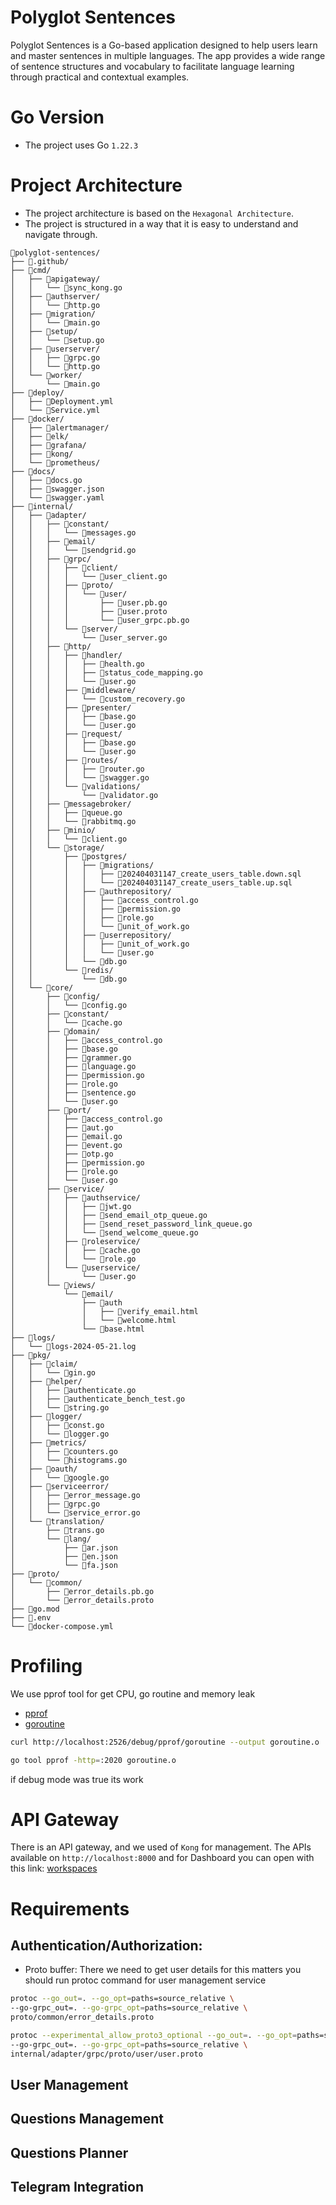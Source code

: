 # Polyglot Sentences
Polyglot Sentences is a Go-based application designed to help users learn and master sentences in multiple languages. The app provides a wide range of sentence structures and vocabulary to facilitate language learning through practical and contextual examples.

# Go Version
- The project uses Go `1.22.3`

# Project Architecture
- The project architecture is based on the `Hexagonal Architecture`.
- The project is structured in a way that it is easy to understand and navigate through.


```tree-extended
📁polyglot-sentences/
├── 📁.github/
├── 📁cmd/
│   ├── 📁apigateway/
│   │   └── 📄sync_kong.go
│   ├── 📁authserver/
│   │   └── 📄http.go
│   ├── 📁migration/
│   │   └── 📄main.go
│   ├── 📁setup/
│   │   └── 📄setup.go
│   ├── 📁userserver/
│   │   ├── 📄grpc.go
│   │   └── 📄http.go
│   └── 📁worker/
│       └── 📄main.go
├── 📁deploy/
│   ├── 📄Deployment.yml
│   └── 📄Service.yml
├── 📁docker/
│   ├── 📁alertmanager/
│   ├── 📁elk/
│   ├── 📁grafana/
│   ├── 📁kong/
│   └── 📁prometheus/
├── 📁docs/
│   ├── 📄docs.go
│   ├── 📄swagger.json
│   └── 📄swagger.yaml
├── 📁internal/
│   ├── 📁adapter/
│   │   ├── 📁constant/
│   │   │   └── 📄messages.go
│   │   ├── 📁email/
│   │   │   └── 📄sendgrid.go
│   │   ├── 📁grpc/
│   │   │   ├── 📁client/
│   │   │   │   └── 📄user_client.go
│   │   │   ├── 📁proto/
│   │   │   │   └── 📁user/
│   │   │   │       ├── 📄user.pb.go
│   │   │   │       ├── 📄user.proto
│   │   │   │       └── 📄user_grpc.pb.go
│   │   │   └── 📁server/
│   │   │       └── 📄user_server.go
│   │   ├── 📁http/
│   │   │   ├── 📁handler/
│   │   │   │   ├── 📄health.go
│   │   │   │   ├── 📄status_code_mapping.go
│   │   │   │   └── 📄user.go
│   │   │   ├── 📁middleware/
│   │   │   │   └── 📄custom_recovery.go
│   │   │   ├── 📁presenter/
│   │   │   │   ├── 📄base.go
│   │   │   │   └── 📄user.go
│   │   │   ├── 📁request/
│   │   │   │   ├── 📄base.go
│   │   │   │   └── 📄user.go
│   │   │   ├── 📁routes/
│   │   │   │   ├── 📄router.go
│   │   │   │   └── 📄swagger.go
│   │   │   └── 📁validations/
│   │   │       └── 📄validator.go
│   │   ├── 📁messagebroker/
│   │   │   ├── 📄queue.go
│   │   │   └── 📄rabbitmq.go
│   │   ├── 📁minio/
│   │   │   └── 📄client.go
│   │   └── 📁storage/
│   │       ├── 📁postgres/
│   │       │   ├── 📁migrations/
│   │       │   │   ├── 📄202404031147_create_users_table.down.sql
│   │       │   │   └── 📄202404031147_create_users_table.up.sql
│   │       │   ├── 📁authrepository/
│   │       │   │   ├── 📄access_control.go
│   │       │   │   ├── 📄permission.go
│   │       │   │   ├── 📄role.go
│   │       │   │   └── 📄unit_of_work.go
│   │       │   ├── 📁userrepository/
│   │       │   │   ├── 📄unit_of_work.go
│   │       │   │   └── 📄user.go
│   │       │   └── 📄db.go
│   │       └── 📁redis/
│   │           └── 📄db.go
│   └── 📁core/
│       ├── 📁config/
│       │   └── 📄config.go
│       ├── 📁constant/
│       │   └── 📄cache.go
│       ├── 📁domain/
│       │   ├── 📄access_control.go
│       │   ├── 📄base.go
│       │   ├── 📄grammer.go
│       │   ├── 📄language.go
│       │   ├── 📄permission.go
│       │   ├── 📄role.go
│       │   ├── 📄sentence.go
│       │   └── 📄user.go
│       ├── 📁port/
│       │   ├── 📄access_control.go
│       │   ├── 📄aut.go
│       │   ├── 📄email.go
│       │   ├── 📄event.go
│       │   ├── 📄otp.go
│       │   ├── 📄permission.go
│       │   ├── 📄role.go
│       │   └── 📄user.go
│       ├── 📁service/
│       │   ├── 📁authservice/
│       │   │   ├── 📄jwt.go
│       │   │   ├── 📄send_email_otp_queue.go
│       │   │   ├── 📄send_reset_password_link_queue.go
│       │   │   └── 📄send_welcome_queue.go
│       │   ├── 📁roleservice/
│       │   │   ├── 📄cache.go
│       │   │   └── 📄role.go
│       │   └── 📁userservice/
│       │       └── 📄user.go
│       └── 📁views/
│           └── 📁email/
│               ├── 📁auth
│               │   ├── 📄verify_email.html
│               │   └── 📄welcome.html
│               └── 📄base.html
├── 📁logs/
│   └── 📄logs-2024-05-21.log
├── 📁pkg/
│   ├── 📁claim/
│   │   └── 📄gin.go
│   ├── 📁helper/
│   │   ├── 📄authenticate.go
│   │   ├── 📄authenticate_bench_test.go
│   │   └── 📄string.go
│   ├── 📁logger/
│   │   ├── 📄const.go
│   │   └── 📄logger.go
│   ├── 📁metrics/
│   │   ├── 📄counters.go
│   │   └── 📄histograms.go
│   ├── 📁oauth/
│   │   └── 📄google.go
│   ├── 📁serviceerror/
│   │   ├── 📄error_message.go
│   │   ├── 📄grpc.go
│   │   └── 📄service_error.go
│   └── 📁translation/
│       ├── 📄trans.go
│       └── 📁lang/
│           ├── 📄ar.json
│           ├── 📄en.json
│           └── 📄fa.json
├── 📁proto/
│   └── 📁common/
│       ├── 📄error_details.pb.go
│       └── 📄error_details.proto
├── 📄go.mod
├── 📄.env
└── 📄docker-compose.yml
```

# Profiling
We use pprof tool for get CPU, go routine and memory leak

- [pprof](http://localhost:2526/debug/pprof/)
- [goroutine](http://localhost:2526/debug/pprof/goroutine?debug=1)

```bash
curl http://localhost:2526/debug/pprof/goroutine --output goroutine.o

go tool pprof -http=:2020 goroutine.o
```
if debug mode was true its work

# API Gateway
There is an API gateway, and we used of `Kong` for management.
The APIs available on `http://localhost:8000` and for Dashboard you can open with this link:
[workspaces](http://localhost:8002/default/overview)

# Requirements
## Authentication/Authorization:
- Proto buffer:
There we need to get user details for this matters you should run protoc command for user management service
```bash
protoc --go_out=. --go_opt=paths=source_relative \
--go-grpc_out=. --go-grpc_opt=paths=source_relative \
proto/common/error_details.proto
```
```bash
protoc --experimental_allow_proto3_optional --go_out=. --go_opt=paths=source_relative \
--go-grpc_out=. --go-grpc_opt=paths=source_relative \
internal/adapter/grpc/proto/user/user.proto
```
## User Management
## Questions Management
## Questions Planner
## Telegram Integration
